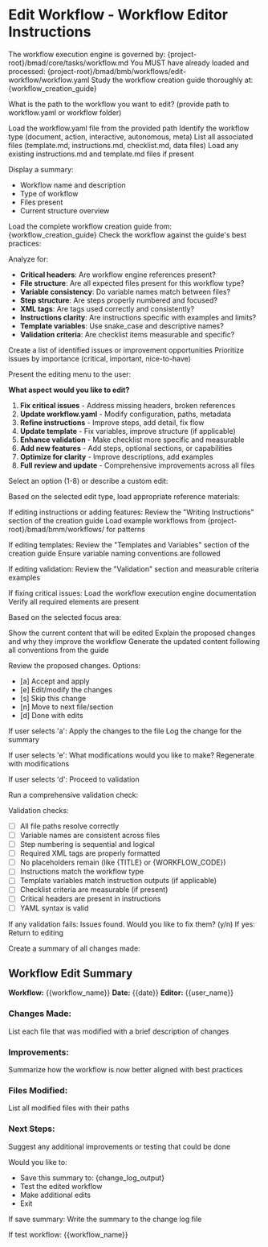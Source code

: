 # Edit Workflow - Workflow Editor Instructions

<critical>The workflow execution engine is governed by: {project-root}/bmad/core/tasks/workflow.md</critical>
<critical>You MUST have already loaded and processed: {project-root}/bmad/bmb/workflows/edit-workflow/workflow.yaml</critical>
<critical>Study the workflow creation guide thoroughly at: {workflow_creation_guide}</critical>

<workflow>

<step n="1" goal="Load and analyze target workflow">
<ask>What is the path to the workflow you want to edit? (provide path to workflow.yaml or workflow folder)</ask>

<action>Load the workflow.yaml file from the provided path</action>
<action>Identify the workflow type (document, action, interactive, autonomous, meta)</action>
<action>List all associated files (template.md, instructions.md, checklist.md, data files)</action>
<action>Load any existing instructions.md and template.md files if present</action>

Display a summary:

- Workflow name and description
- Type of workflow
- Files present
- Current structure overview
  </step>

<step n="2" goal="Analyze against best practices">
<action>Load the complete workflow creation guide from: {workflow_creation_guide}</action>
<action>Check the workflow against the guide's best practices:</action>

Analyze for:

- **Critical headers**: Are workflow engine references present?
- **File structure**: Are all expected files present for this workflow type?
- **Variable consistency**: Do variable names match between files?
- **Step structure**: Are steps properly numbered and focused?
- **XML tags**: Are tags used correctly and consistently?
- **Instructions clarity**: Are instructions specific with examples and limits?
- **Template variables**: Use snake_case and descriptive names?
- **Validation criteria**: Are checklist items measurable and specific?

<action>Create a list of identified issues or improvement opportunities</action>
<action>Prioritize issues by importance (critical, important, nice-to-have)</action>
</step>

<step n="3" goal="Select editing focus">
Present the editing menu to the user:

**What aspect would you like to edit?**

1. **Fix critical issues** - Address missing headers, broken references
2. **Update workflow.yaml** - Modify configuration, paths, metadata
3. **Refine instructions** - Improve steps, add detail, fix flow
4. **Update template** - Fix variables, improve structure (if applicable)
5. **Enhance validation** - Make checklist more specific and measurable
6. **Add new features** - Add steps, optional sections, or capabilities
7. **Optimize for clarity** - Improve descriptions, add examples
8. **Full review and update** - Comprehensive improvements across all files

<ask>Select an option (1-8) or describe a custom edit:</ask>
</step>

<step n="4" goal="Load relevant documentation">
Based on the selected edit type, load appropriate reference materials:

<check>If editing instructions or adding features:</check>
<action>Review the "Writing Instructions" section of the creation guide</action>
<action>Load example workflows from {project-root}/bmad/bmm/workflows/ for patterns</action>

<check>If editing templates:</check>
<action>Review the "Templates and Variables" section of the creation guide</action>
<action>Ensure variable naming conventions are followed</action>

<check>If editing validation:</check>
<action>Review the "Validation" section and measurable criteria examples</action>

<check>If fixing critical issues:</check>
<action>Load the workflow execution engine documentation</action>
<action>Verify all required elements are present</action>
</step>

<step n="5" goal="Perform edits" repeat="until-complete">
Based on the selected focus area:

<action>Show the current content that will be edited</action>
<action>Explain the proposed changes and why they improve the workflow</action>
<action>Generate the updated content following all conventions from the guide</action>

<ask>Review the proposed changes. Options:

- [a] Accept and apply
- [e] Edit/modify the changes
- [s] Skip this change
- [n] Move to next file/section
- [d] Done with edits
  </ask>

<check>If user selects 'a':</check>
<action>Apply the changes to the file</action>
<action>Log the change for the summary</action>

<check>If user selects 'e':</check>
<ask>What modifications would you like to make?</ask>
<goto step="5">Regenerate with modifications</goto>

<check>If user selects 'd':</check>
<continue>Proceed to validation</continue>
</step>

<step n="6" goal="Validate all changes" optional="true">
<action>Run a comprehensive validation check:</action>

Validation checks:

- [ ] All file paths resolve correctly
- [ ] Variable names are consistent across files
- [ ] Step numbering is sequential and logical
- [ ] Required XML tags are properly formatted
- [ ] No placeholders remain (like {TITLE} or {WORKFLOW_CODE})
- [ ] Instructions match the workflow type
- [ ] Template variables match instruction outputs (if applicable)
- [ ] Checklist criteria are measurable (if present)
- [ ] Critical headers are present in instructions
- [ ] YAML syntax is valid

<check>If any validation fails:</check>
<ask>Issues found. Would you like to fix them? (y/n)</ask>
<check>If yes:</check>
<goto step="5">Return to editing</goto>
</step>

<step n="7" goal="Generate change summary">
Create a summary of all changes made:

## Workflow Edit Summary

**Workflow:** {{workflow_name}}
**Date:** {{date}}
**Editor:** {{user_name}}

### Changes Made:

<action>List each file that was modified with a brief description of changes</action>

### Improvements:

<action>Summarize how the workflow is now better aligned with best practices</action>

### Files Modified:

<action>List all modified files with their paths</action>

### Next Steps:

<action>Suggest any additional improvements or testing that could be done</action>

<ask>Would you like to:

- Save this summary to: {change_log_output}
- Test the edited workflow
- Make additional edits
- Exit
  </ask>

<check>If save summary:</check>
<action>Write the summary to the change log file</action>

<check>If test workflow:</check>
<invoke-workflow>{{workflow_name}}</invoke-workflow>
</step>

</workflow>
